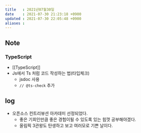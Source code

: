 ```yaml
---
title   : 2021년07월30일 
date    : 2021-07-30 21:23:18 +0900
updated : 2021-07-30 22:05:48 +0900
aliases : 
---
```

## Note
### TypeScript 
- [[TypeScript]]
- Js에서 Ts 처럼 코드 작성하는 법(타입체크)  
	- jsdoc 사용  
  - `// @ts-check` 추가 

## log 
- 오픈소스 컨트리뷰션 아카데미 선정되었다.  
	- 좋은 기회인만큼 좋은 경험이될 수 있도록 있는 힘껏 공부해야겠다.  
  - 올림픽 3관왕도 탄생하고 보고 여러모로 기쁜 날이다.  
		
